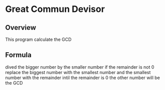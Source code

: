 # Great Commun Devisor

## Overview
This program calculate the GCD

## Formula 
dived the bigger number by the smaller number if the remainder is not 0 replace the biggest number with the smallest number and the smallest number with the remainder intil the remainder is 0 the other number will be the GCD
